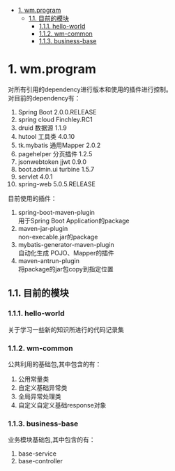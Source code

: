 <!-- TOC -->

- [1. wm.program](#1-wmprogram)
    - [1.1. 目前的模块](#11)
        - [1.1.1. hello-world](#111-hello-world)
        - [1.1.2. wm-common](#112-wm-common)
        - [1.1.3. business-base](#113-business-base)

<!-- /TOC -->

# 1. wm.program
对所有引用的dependency进行版本和使用的插件进行控制。<br>
对目前的dependency有：<b1>
1. Spring Boot 2.0.0.RELEASE
2. spring cloud Finchley.RC1
3. druid 数据源 1.1.9
4. hutool 工具类 4.0.10
5. tk.mybatis 通用Mapper 2.0.2
6. pagehelper 分页插件 1.2.5
7. jsonwebtoken jjwt 0.9.0
8. boot.admin.ui turbine 1.5.7
9. servlet 4.0.1
10. spring-web  5.0.5.RELEASE

目前使用的插件：<br>
1. spring-boot-maven-plugin <br>
    用于Spring Boot Application的package
2. maven-jar-plugin<br>
    non-execable.jar的package
3. mybatis-generator-maven-plugin<br>
    自动化生成 POJO、Mapper的插件
4. maven-antrun-plugin<br>
    将package的jar包copy到指定位置

## 1.1. 目前的模块

### 1.1.1. hello-world
关于学习一些新的知识所进行的代码记录集

### 1.1.2. wm-common

公共利用的基础包,其中包含的有：<b1>
1. 公用常量类
2. 自定义基础异常类
3. 全局异常处理类
4. 自定义自定义基础response对象

### 1.1.3. business-base
业务模块基础包,其中包含的有：<b1>
1. base-service
2. base-controller


